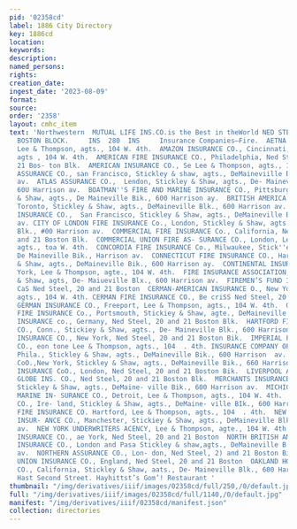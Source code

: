 ```yaml
---
pid: '02358cd'
label: 1886 City Directory
key: 1886cd
location: 
keywords: 
description: 
named_persons: 
rights: 
creation_date: 
ingest_date: '2023-08-09'
format: 
source: 
order: '2358'
layout: cmhc_item
text: 'Northwestern  MUTUAL LIFE INS.CO.is the Best in theWorld NED STEEL, Gen’l Agent,
  BOSTON BLOCK.     INS  280  INS     Insurance Companies—Fire.  AETNA INSURANCE CO.,  Hartford,
  Lee & Thompson, agts., 104 W. 4th.  AMAZON INSURANCE CO., Cincinnati, Lee & Thompson,
  agts , 104 W. 4th.  AMERICAN FIRE INSURANCE CO., Philadelphia, Ned Steel, 20 and
  21 Bos- ton Blk.  AMERICAN INSURANCE CO., Se Lee & Thompson, agts., 104  - 4th.  ANGLO-NEVADA
  ASSURANCE CO., san Francisco, Stickley & shaw, agts., DeMaineviille Bik., 600 Harrison
  av.  ATLAS ASSURANCE CO.,  Lendon, Stickley & Shaw, agts., De- Maineville Blk.,
  60U Harrison av.  BOATMAN''S FIRE AND MARINE INSURANCE CO., Pittsburgh, Stick- ley
  & Shaw, agts., De Maineville Bik., 600 Harrison ay.  BRITISH AMERICA ASSURANCE co.,
  Toronto, Stickley & Shaw, agts., DeMaineville Blk., 600 Harrison av.  CALIFORNIA
  INSURANCE CO.,  San Francisco, Stickley & Shaw, agts., DeMaineville Bik., 600 Harrison
  av. CITY OF LONDON FIRE INSURANCE Co., London, Stickley & Shaw, agts.,  DeMainevilie
  Blk., #00 Harrison av.  COMMERCIAL FIRE INSURANCE Co., California, Ned Steel, 20
  and 21 Boston Blk.  COMMERCIAL UNION FIRE AS- SURANCE CO., London, Lee & Thompson,
  agts., toa W. 4th.  CONCORDIA FIRE INSURANCE Co., Milwaukee, Stick''ey & Shaw, agts.,
  De Maineville Bik., Harrison av.  CONNECTICUT FIRE INSURANCE CO., Hartford, Stickley
  & Shaw, agts., DeMaineville Bik., 600 Harrison ay.  CONTINENTAL INSURANCE CO., New
  York, Lee & Thompson, agte., 104 W. 4th.  FIRE INSURANCE ASSOCIATION, London, Stickley
  & Shaw, agts, De- Maiueville Blx., 600 Harrison av.  FIREMEN’S FUND INSURANCE CO.,
  CaS Ned Steel, 20 and 21 Boston  CERMAN-AMERICAN INSURANCE O., New York, Lee & Thompson,
  agts., 104 W. 4th. CERMAN FIRE INSURANCE CO., Be criSS Ned Steel, 20 and 21 Boston
  GERMAN INSURANCE CO., Freeport, Lee & Thompson, agts., 104 W. 4th.  GRANITE STATE
  FIRE INSURANCE Co., Portsmouth, Stickiey & Shaw, agte., DeMaineville Blk., 600 Harrison  av.  HAMBURC-BREMEN
  INSURANCE co., Germany, Ned Steel, 20 and 21 Boston Blk.  HARTFORD FIRE INSURANCE
  CO., Conn., Stickiey & Shaw, agts., De- Maineville Blk., 600 Harrison av.  HOME
  INSURANCE CO., New York, Ned Steel, 20 and 21 Boston Bik.  IMPERIAL FIRE INSURANCE
  CO., eon tone Lee & Thompson, agts., 104  . 4th. INSURANCE COMPANY OF NORTH AMERICA,
  Phila., Stickley & Shaw, agts., DeMaineville Bik., 600 Harrison  av.  LIBERTY INSURANCE
  CoO.,New York, Stickley & Shaw, agts., DeMaineville Bik., 660 Harrison av.  LION
  INSURANCE CoO., London, Ned Steel, 20 and 21 Boston Bik.  LIVERPOOL AND LONDON AND
  GLOBE INS. CO., Ned Steel, 20 and 21 Boston Blk.  MERCHANTS INSURANCE CO.,New- ark,
  Stickley & Shaw, agts., DeMaine- ville Bik., 600 Harrison av.  MICHICAN FIRE AND
  MARINE IN- SURANCE CO., Detroit, Lee & Thompson, agts., 104 W. 4th.  NATIONAL ASSURANCE
  CO., Ire- land, Stickley & Shaw, agts., DeMaine- ville BIk., 600 Harrison av.  NATIONAL
  FIRE INSURANCE CO. Hartford, Lee & Thompson, agts., 104  . 4th.  NEW HAMPSHIRE FIRE
  INSUR- ANCE CO., Manchester, Stickiey & Shaw, agts., DeMaineville Blk., 600 Harrison
  av.  NEW YORK UNDERWRITERS ACENCY, Lee & Thompson, agte., 104 W. 4th.  NIAGARA FIRE
  INSURANCE CO., ae York, Ned Steel, 20 and 21 Boston  NORTH BRITISH AND MERCAN- TILE
  INSURANCE CO., London and Pasa Stickley & shaw,agts., DeMaineville B!k., 600 Harrison
  av.  NORTHERN ASSURANCE CO., Lon- don, Ned Steel, 2) and 21 Boston Bik.  NORWICH
  UNION INSURANCE CO., England, Ned Steel, 20 and 21 Boston  OAKLAND HOME INSURANCE
  CO., California, Stickley & Shaw, aats., De- Maineville Blk., 600 Harrison ay.     *Y08
  Hast Second Street. Hayhittst’s Gom’! Restaurant '
thumbnail: "/img/derivatives/iiif/images/02358cd/full/250,/0/default.jpg"
full: "/img/derivatives/iiif/images/02358cd/full/1140,/0/default.jpg"
manifest: "/img/derivatives/iiif/02358cd/manifest.json"
collection: directories
---
```

